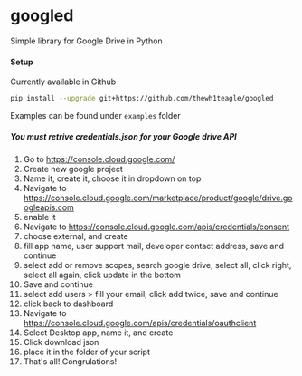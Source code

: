 # googled

Simple library for Google Drive in Python


#### Setup
Currently available in Github
```bash
pip install --upgrade git+https://github.com/thewh1teagle/googled
```

Examples can be found under `examples` folder

##### You **must** retrive credentials.json for your Google drive API
1. Go to https://console.cloud.google.com/
2. Create new google project
3. Name it, create it, choose it in dropdown on top
4. Navigate to https://console.cloud.google.com/marketplace/product/google/drive.googleapis.com
5. enable it
6. Navigate to https://console.cloud.google.com/apis/credentials/consent
7. choose external, and create
8. fill app name, user support mail, developer contact address, save and  continue
9. select add or remove scopes, search google drive, select all, click right, select all again, click update in the bottom
10. Save and continue
11. select add users > fill your email, click add twice, save and continue
12. click back to dashboard
13. Navigate to https://console.cloud.google.com/apis/credentials/oauthclient
14. Select Desktop app, name it, and create
15. Click download json
16. place it in the folder of your script
17. That's all! Congrulations!



